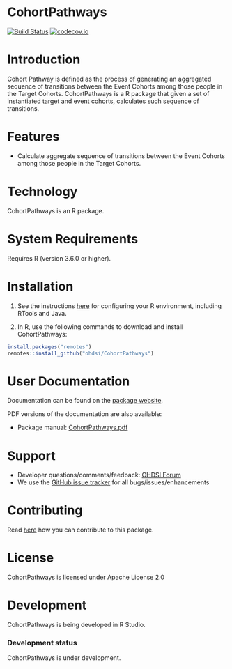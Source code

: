 CohortPathways
================


[![Build Status](https://github.com/OHDSI/CohortPathways/workflows/R-CMD-check/badge.svg)](https://github.com/OHDSI/CohortPathways/actions?query=workflow%3AR-CMD-check)
[![codecov.io](https://codecov.io/github/OHDSI/CohortPathways/coverage.svg?branch=main)](https://codecov.io/github/OHDSI/CohortPathways?branch=main)

Introduction
============

Cohort Pathway is defined as the process of generating an aggregated sequence of transitions between the Event Cohorts among those people in the Target Cohorts. CohortPathways is a R package that given a set of instantiated target and event cohorts, calculates such sequence of transitions.

Features
========
- Calculate aggregate sequence of transitions between the Event Cohorts among those people in the Target Cohorts.

Technology
============
CohortPathways is an R package.

System Requirements
============
Requires R (version 3.6.0 or higher). 

Installation
=============
1. See the instructions [here](https://ohdsi.github.io/Hades/rSetup.html) for configuring your R environment, including RTools and Java.

2. In R, use the following commands to download and install CohortPathways:

  ```r
  install.packages("remotes")
  remotes::install_github("ohdsi/CohortPathways")
  ```

User Documentation
==================
Documentation can be found on the [package website](https://github.com/OHDSI/CohortPathways).

PDF versions of the documentation are also available:
* Package manual: [CohortPathways.pdf](https://raw.githubusercontent.com/OHDSI/CohortPathways/main/extras/CohortPathways.pdf)

Support
=======
* Developer questions/comments/feedback: <a href="http://forums.ohdsi.org/c/developers">OHDSI Forum</a>
* We use the <a href="https://github.com/OHDSI/CohortPathways/issues">GitHub issue tracker</a> for all bugs/issues/enhancements

Contributing
============
Read [here](https://ohdsi.github.io/Hades/contribute.html) how you can contribute to this package.

License
=======
CohortPathways is licensed under Apache License 2.0

Development
===========
CohortPathways is being developed in R Studio.

### Development status

CohortPathways is under development.
